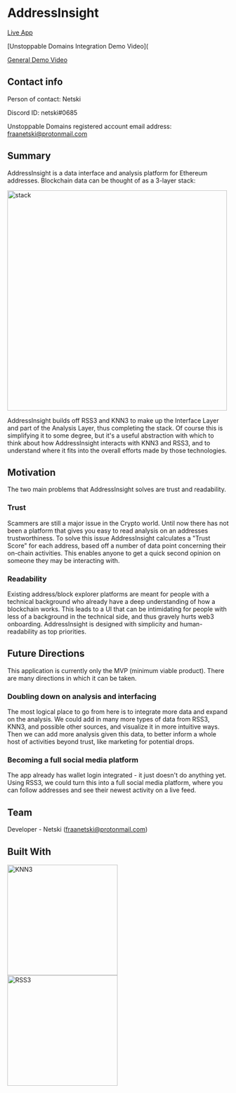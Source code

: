 # AddressInsight

[Live App](https://addressinsight.xyz)

[Unstoppable Domains Integration Demo Video](

[General Demo Video](https://youtu.be/s34663pT8oM)

## Contact info

Person of contact: Netski

Discord ID: netski#0685

Unstoppable Domains registered account email address: fraanetski@protonmail.com

## Summary

AddressInsight is a data interface and analysis platform for Ethereum addresses. Blockchain data can be thought of as a 3-layer stack:

<img width="500" alt="stack" src="https://user-images.githubusercontent.com/50059514/171098211-f523c44f-4877-4bc6-b9a3-574bde5627c0.png">

AddressInsight builds off RSS3 and KNN3 to make up the Interface Layer and part of the Analysis Layer, thus completing the stack. Of course this is simplifying it to some degree, but it's a useful abstraction with which to think about how AddressInsight interacts with KNN3 and RSS3, and to understand where it fits into the overall efforts made by those technologies.

## Motivation

The two main problems that AddressInsight solves are trust and readability.

### Trust

Scammers are still a major issue in the Crypto world. Until now there has not been a platform that gives you easy to read analysis on an addresses trustworthiness. To solve this issue AddressInsight calculates a "Trust Score" for each address, based off a number of data point concerning their on-chain activities. This enables anyone to get a quick second opinion on someone they may be interacting with.

### Readability

Existing address/block explorer platforms are meant for people with a technical background who already have a deep understanding of how a blockchain works. This leads to a UI that can be intimidating for people with less of a background in the technical side, and thus gravely hurts web3 onboarding. AddressInsight is designed with simplicity and human-readability as top priorities.

## Future Directions

This application is currently only the MVP (minimum viable product). There are many directions in which it can be taken. 

### Doubling down on analysis and interfacing

The most logical place to go from here is to integrate more data and expand on the analysis. We could add in many more types of data from RSS3, KNN3, and possible other sources, and visualize it in more intuitive ways. Then we can add more analysis given this data, to better inform a whole host of activities beyond trust, like marketing for potential drops. 

### Becoming a full social media platform

The app already has wallet login integrated - it just doesn't do anything yet. Using RSS3, we could turn this into a full social media platform, where you can follow addresses and see their newest activity on a live feed.

## Team
Developer - Netski (fraanetski@protonmail.com)


## Built With

<img width="251" alt="KNN3" src="https://user-images.githubusercontent.com/50059514/171091873-10ff8861-8084-470a-818c-1a50d69266a1.png">

<img width="251" alt="RSS3" src="https://user-images.githubusercontent.com/50059514/171091883-025c8753-2734-4d4e-b06f-6e1bc382c909.png">

